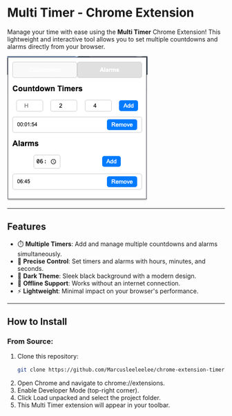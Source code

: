 # **Multi Timer - Chrome Extension**

Manage your time with ease using the **Multi Timer** Chrome Extension! This lightweight and interactive tool allows you to set multiple countdowns and alarms directly from your browser.

![Demo](Demo.png)

---

## **Features**

- ⏱️ **Multiple Timers**: Add and manage multiple countdowns and alarms simultaneously.
- 🎯 **Precise Control**: Set timers and alarms with hours, minutes, and seconds.
- 🌙 **Dark Theme**: Sleek black background with a modern design.
- 🚀 **Offline Support**: Works without an internet connection.
- ⚡ **Lightweight**: Minimal impact on your browser's performance.

---

## **How to Install**

### From Source:

1. Clone this repository:
   ```bash
   git clone https://github.com/Marcusleeleelee/chrome-extension-timer.git
   ```
2. Open Chrome and navigate to chrome://extensions.
3. Enable Developer Mode (top-right corner).
4. Click Load unpacked and select the project folder.
5. This Multi Timer extension will appear in your toolbar.
